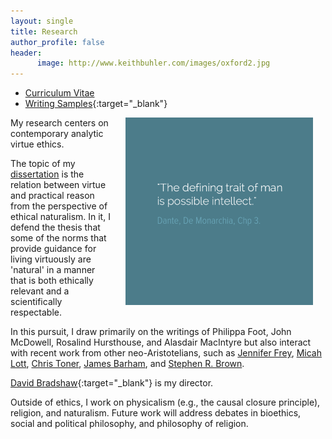 ```yaml
---
layout: single
title: Research
author_profile: false
header:
      image: http://www.keithbuhler.com/images/oxford2.jpg
--- 
```



* [Curriculum Vitae](/cv)
* [Writing Samples](https://uky.academia.edu/KeithBuhler){:target="_blank"}

<img src="/images/possibleintellect.png" alt="dante-intellect" align="right" hspace="20" height="300" width="300">

My research centers on contemporary analytic virtue ethics. 

The topic of my [dissertation](/phd) is the relation between virtue and practical reason from the perspective of ethical naturalism. In it, I defend the thesis that some of the norms that provide guidance for living virtuously are 'natural' in a manner that is both ethically relevant and a scientifically respectable. 

In this pursuit, I draw primarily on the writings of Philippa Foot, John McDowell, Rosalind Hursthouse, and Alasdair MacIntyre but also interact with recent work from other neo-Aristotelians, such as [Jennifer Frey](https://jennfrey.wordpress.com/), [Micah Lott](http://www.bc.edu/schools/cas/philosophy/faculty/lott.html), [Chris Toner](https://www.stthomas.edu/philosophy/faculty/christopher-h-toner.html), [James Barham](http://www.isnature.org/Bios/Barham.htm), and [Stephen R. Brown](http://old.briarcliff.edu/departments/theology/theo_new/brown.aspx). 

[David Bradshaw](https://philosophy.as.uky.edu/users/dbradsh){:target="_blank"} is my director. 

Outside of ethics, I work on physicalism (e.g., the causal closure principle), religion, and naturalism. Future work will address debates in bioethics, social and political philosophy, and philosophy of religion. 